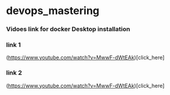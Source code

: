 # devops_mastering

### Vidoes link for docker Desktop installation 


### link 1 
(https://www.youtube.com/watch?v=MwwF-dWtEAk)[click_here]

### link 2 

(https://www.youtube.com/watch?v=MwwF-dWtEAk)[click_here]
